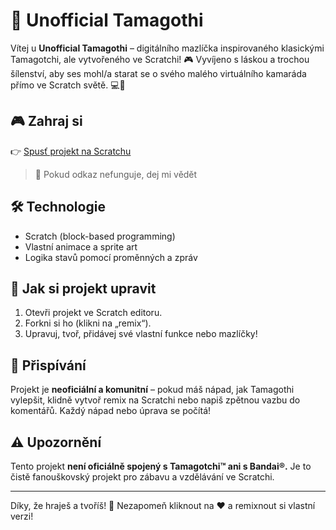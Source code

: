 # 🐣 Unofficial Tamagothi

Vítej u **Unofficial Tamagothi** – digitálního mazlíčka inspirovaného klasickými Tamagotchi, ale vytvořeného ve Scratchi! 🎮
Vyvíjeno s láskou a trochou šílenství, aby ses mohl/a starat se o svého malého virtuálního kamaráda přímo ve Scratch světě. 💻💖

## 🎮 Zahraj si

👉 [Spusť projekt na Scratchu](https://scratch.mit.edu/projects/TVUJ-ODKAZ-ZDE)

> 🛑 Pokud odkaz nefunguje, dej mi vědět

## 🛠️ Technologie

* Scratch (block-based programming)
* Vlastní animace a sprite art
* Logika stavů pomocí proměnných a zpráv

## 🔧 Jak si projekt upravit

1. Otevři projekt ve Scratch editoru.
2. Forkni si ho (klikni na „remix“).
3. Upravuj, tvoř, přidávej své vlastní funkce nebo mazlíčky!

## 🤝 Přispívání

Projekt je **neoficiální a komunitní** – pokud máš nápad, jak Tamagothi vylepšit, klidně vytvoř remix na Scratchi nebo napiš zpětnou vazbu do komentářů. Každý nápad nebo úprava se počítá!

## ⚠️ Upozornění

Tento projekt **není oficiálně spojený s Tamagotchi™ ani s Bandai®.**
Je to čistě fanouškovský projekt pro zábavu a vzdělávání ve Scratchi.

---

Díky, že hraješ a tvoříš! 💚
Nezapomeň kliknout na ❤️ a remixnout si vlastní verzi!
